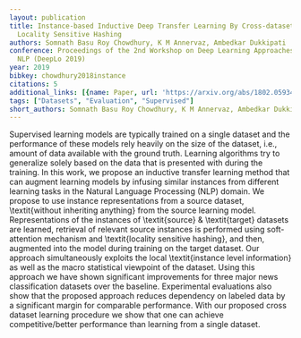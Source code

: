 ```yaml
---
layout: publication
title: Instance-based Inductive Deep Transfer Learning By Cross-dataset Querying With
  Locality Sensitive Hashing
authors: Somnath Basu Roy Chowdhury, K M Annervaz, Ambedkar Dukkipati
conference: Proceedings of the 2nd Workshop on Deep Learning Approaches for Low-Resource
  NLP (DeepLo 2019)
year: 2019
bibkey: chowdhury2018instance
citations: 5
additional_links: [{name: Paper, url: 'https://arxiv.org/abs/1802.05934'}]
tags: ["Datasets", "Evaluation", "Supervised"]
short_authors: Somnath Basu Roy Chowdhury, K M Annervaz, Ambedkar Dukkipati
---
```

Supervised learning models are typically trained on a single dataset and the
performance of these models rely heavily on the size of the dataset, i.e.,
amount of data available with the ground truth. Learning algorithms try to
generalize solely based on the data that is presented with during the training.
In this work, we propose an inductive transfer learning method that can augment
learning models by infusing similar instances from different learning tasks in
the Natural Language Processing (NLP) domain. We propose to use instance
representations from a source dataset, \textit\{without inheriting anything\}
from the source learning model. Representations of the instances of
\textit\{source\} \& \textit\{target\} datasets are learned, retrieval of relevant
source instances is performed using soft-attention mechanism and
\textit\{locality sensitive hashing\}, and then, augmented into the model during
training on the target dataset. Our approach simultaneously exploits the local
\textit\{instance level information\} as well as the macro statistical viewpoint
of the dataset. Using this approach we have shown significant improvements for
three major news classification datasets over the baseline. Experimental
evaluations also show that the proposed approach reduces dependency on labeled
data by a significant margin for comparable performance. With our proposed
cross dataset learning procedure we show that one can achieve
competitive/better performance than learning from a single dataset.